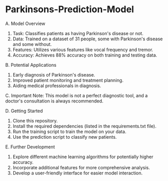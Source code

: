 # Parkinsons-Prediction-Model

A. Model Overview
1. Task: Classifies patients as having Parkinson's disease or not.
2. Data: Trained on a dataset of 31 people, some with Parkinson's disease and some without.
3. Features: Utilizes various features like vocal frequency and tremor.
4. Accuracy: Achieves 88% accuracy on both training and testing data.

B. Potential Applications
1. Early diagnosis of Parkinson's disease.
2. Improved patient monitoring and treatment planning.
3. Aiding medical professionals in diagnosis.


C. Important Note:
This model is not a perfect diagnostic tool, and a doctor's consultation is always recommended.

D. Getting Started
1. Clone this repository.
2. Install the required dependencies (listed in the requirements.txt file).
3. Run the training script to train the model on your data.
4. Use the prediction script to classify new patients.

E. Further Development
1. Explore different machine learning algorithms for potentially higher accuracy.
2. Incorporate additional features for more comprehensive analysis.
3. Develop a user-friendly interface for easier model interaction.
